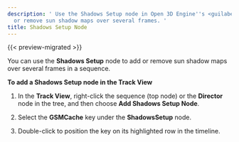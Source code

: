 ```yaml
---
description: ' Use the Shadows Setup node in Open 3D Engine''s <guilabel>Track View</guilabel> editor to add
  or remove sun shadow maps over several frames. '
title: Shadows Setup Node
---
```


{{< preview-migrated >}}

You can use the **Shadows Setup** node to add or remove sun shadow maps over several frames in a sequence\.

**To add a Shadows Setup node in the Track View**

1. In the **Track View**, right\-click the sequence \(top node\) or the **Director** node in the tree, and then choose **Add Shadows Setup Node**\.

1. Select the **GSMCache** key under the **ShadowsSetup** node\.

1. Double\-click to position the key on its highlighted row in the timeline\.
